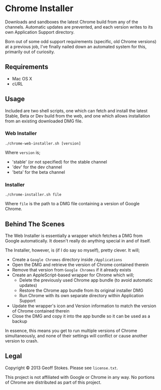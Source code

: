 # Chrome Installer

Downloads and sandboxes the latest Chrome build from any of the channels. Automatic updates are prevented, and each version writes to its own Application Support directory.

Born out of some odd support requirements (specific, old Chrome versions) at a previous job, I've finally nailed down an automated system for this, primarily out of curiosity.

## Requirements

* Mac OS X
* cURL

## Usage

Included are two shell scripts, one which can fetch and install the latest Stable, Beta or Dev build from the web, and one which allows installation from an existing downloaded DMG file.

### Web Installer

```shell
./chrome-web-installer.sh [version]
```

Where `version` is;
* 'stable' (or not specified) for the stable channel
* 'dev' for the dev channel
* 'beta' for the beta channel

### Installer

```shell
./chrome-installer.sh file
```

Where `file` is the path to a DMG file containing a version of Google Chrome.

## Behind The Scenes

The Web Installer is essentially a wrapper which fetches a DMG from Google automatically. It doesn't really do anything special in and of itself.

The Installer, however, is (if I do say so myself), pretty clever. It will;
* Create a `Google Chromes` directory inside `/Applications`
* Open the DMG and retrieve the version of Chrome contained therein
* Remove that version from `Google Chromes` if it already exists
* Create an AppleScript-based wrapper for Chrome which will;
	* Delete the previously used Chrome app bundle (to avoid automatic updates)
	* Restore the Chrome app bundle from its original installer DMG
	* Run Chrome with its own separate directory within Application Support
* Update the wrapper's icon and Version information to match the version of Chrome contained therein
* Close the DMG and copy it into the app bundle so it can be used as a backup

In essence, this means you get to run multiple versions of Chrome simultaneously, and none of their settings will conflict or cause another version to crash.

## Legal

Copyright © 2013 Geoff Stokes. Please see `license.txt`.

This project is not affiliated with Google or Chrome in any way. No portions of Chrome are distributed as part of this project.
